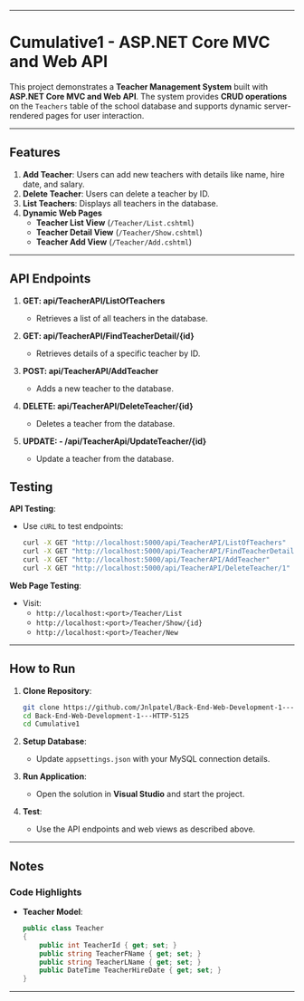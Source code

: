
---

# Cumulative1 - ASP.NET Core MVC and Web API

This project demonstrates a **Teacher Management System** built with **ASP.NET Core MVC and Web API**. The system provides **CRUD operations** on the `Teachers` table of the school database and supports dynamic server-rendered pages for user interaction.

---

## Features

1. **Add Teacher**: Users can add new teachers with details like name, hire date, and salary.
2. **Delete Teacher**: Users can delete a teacher by ID.
3. **List Teachers**: Displays all teachers in the database.
4. **Dynamic Web Pages**
   - **Teacher List View** (`/Teacher/List.cshtml`)
   - **Teacher Detail View** (`/Teacher/Show.cshtml`)
   - **Teacher Add View** (`/Teacher/Add.cshtml`)

---

## API Endpoints

1. **GET: api/TeacherAPI/ListOfTeachers**
   - Retrieves a list of all teachers in the database.

2. **GET: api/TeacherAPI/FindTeacherDetail/{id}**
   - Retrieves details of a specific teacher by ID.

3. **POST: api/TeacherAPI/AddTeacher**
   - Adds a new teacher to the database.

4. **DELETE: api/TeacherAPI/DeleteTeacher/{id}**
   - Deletes a teacher from the database.

5. **UPDATE: - /api/TeacherApi/UpdateTeacher/{id}**
   - Update a teacher from the database.



## Testing

**API Testing**:
- Use `cURL` to test endpoints:
  ```bash
  curl -X GET "http://localhost:5000/api/TeacherAPI/ListOfTeachers"
  curl -X GET "http://localhost:5000/api/TeacherAPI/FindTeacherDetail/1"
  curl -X GET "http://localhost:5000/api/TeacherAPI/AddTeacher"
  curl -X GET "http://localhost:5000/api/TeacherAPI/DeleteTeacher/1"
  ```

**Web Page Testing**:
- Visit:
  - `http://localhost:<port>/Teacher/List`
  - `http://localhost:<port>/Teacher/Show/{id}`
  - `http://localhost:<port>/Teacher/New`

---

## How to Run

1. **Clone Repository**:
   ```bash
   git clone https://github.com/Jnlpatel/Back-End-Web-Development-1---HTTP-5125.git
   cd Back-End-Web-Development-1---HTTP-5125
   cd Cumulative1
   ```

2. **Setup Database**:
   - Update `appsettings.json` with your MySQL connection details.

3. **Run Application**:
   - Open the solution in **Visual Studio** and start the project.

4. **Test**:
   - Use the API endpoints and web views as described above.

---

## Notes

### **Code Highlights**
- **Teacher Model**:
  ```csharp
  public class Teacher
  {
      public int TeacherId { get; set; }
      public string TeacherFName { get; set; }
      public string TeacherLName { get; set; }
      public DateTime TeacherHireDate { get; set; }
  }
  ```


---
